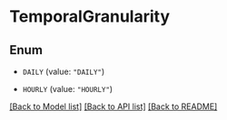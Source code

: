 # TemporalGranularity

## Enum


* `DAILY` (value: `"DAILY"`)

* `HOURLY` (value: `"HOURLY"`)


[[Back to Model list]](../README.md#documentation-for-models) [[Back to API list]](../README.md#documentation-for-api-endpoints) [[Back to README]](../README.md)


